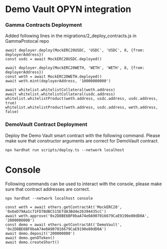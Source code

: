 # Demo Vault OPYN integration

### Gamma Contracts Deployment

Added following lines in the migrations/2_deploy_contracts.js in GammaProtocal repo

```
await deployer.deploy(MockERC20USDC, 'USDC', 'USDC', 8, {from: deployerAddress})
const usdc = await MockERC20USDC.deployed()

await deployer.deploy(MockERC20WETH, 'WETH', 'WETH', 8, {from: deployerAddress})
const weth = await MockERC20WETH.deployed()
await weth.mint(deployerAddress, '10000000000')

await whitelist.whitelistCollateral(weth.address)
await whitelist.whitelistCollateral(usdc.address)
whitelist.whitelistProduct(weth.address, usdc.address, usdc.address, true)
whitelist.whitelistProduct(weth.address, usdc.address, weth.address, false)
```

### DemoVault Contract Deployment

Deploy the Demo Vault smart contract with the following command.
Please make sure that constructor arguments are correct for DemoVault contract.

```shell
npx hardhat run scripts/deploy.ts --network localhost
```

# Console

Following commands can be used to interact with the console, please make sure
that contract addresses are correct.

```shell
npx hardhat --network localhost console

const weth = await ethers.getContractAt('MockERC20', '0x6eD79Aa1c71FD7BdBC515EfdA3Bd4e26394435cC')
await weth.approve('0x2D8BE6BF0baA74e0A907016679CaE9190e80dD0A', '2000000000')
const demo = await ethers.getContractAt('DemoVault', '0x2D8BE6BF0baA74e0A907016679CaE9190e80dD0A')
await demo.deposit('200000000')
await demo.genOToken()
await demo.createShort()
```
